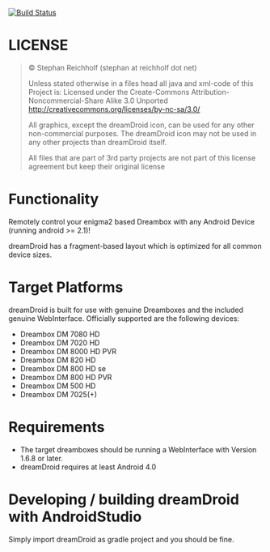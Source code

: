 [![Build Status](https://travis-ci.org/sreichholf/dreamDroid.svg?branch=master)](https://travis-ci.org/sreichholf/dreamDroid)

# LICENSE
>© Stephan Reichholf (stephan at reichholf dot net)
>
>Unless stated otherwise in a files head all java and xml-code of this Project is:
>Licensed under the Create-Commons Attribution-Noncommercial-Share Alike 3.0 Unported
>http://creativecommons.org/licenses/by-nc-sa/3.0/
> 
>All graphics, except the dreamDroid icon, can be used for any other non-commercial purposes.
>The dreamDroid icon may not be used in any other projects than dreamDroid itself.
>
>All files that are part of 3rd party projects are not part of this license agreement but keep their original license

# Functionality
Remotely control your enigma2 based Dreambox with any Android Device (running android >= 2.1)!

dreamDroid has a fragment-based layout which is optimized for all common device sizes.

# Target Platforms
dreamDroid is built for use with genuine Dreamboxes and the included genuine WebInterface.
Officially supported are the following devices:

* Dreambox DM 7080 HD
* Dreambox DM 7020 HD
* Dreambox DM 8000 HD PVR
* Dreambox DM 820 HD
* Dreambox DM 800 HD se
* Dreambox DM 800 HD PVR
* Dreambox DM 500 HD
* Dreambox DM 7025(+)

# Requirements

* The target dreamboxes should be running a WebInterface with Version 1.6.8 or later.
* dreamDroid requires at least Android 4.0

# Developing / building dreamDroid with AndroidStudio

Simply import dreamDroid as gradle project and you should be fine.

